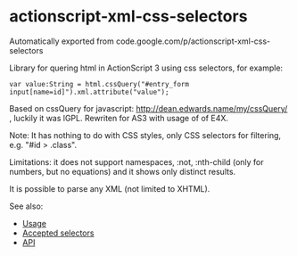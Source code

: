 # actionscript-xml-css-selectors
Automatically exported from code.google.com/p/actionscript-xml-css-selectors

Library for quering html in ActionScript 3 using css selectors, for example:

```
var value:String = html.cssQuery("#entry_form input[name=id]").xml.attribute("value");
```

Based on cssQuery for javascript: http://dean.edwards.name/my/cssQuery/ , luckily it was lGPL. Rewriten for AS3 with usage of of E4X.

Note: It has nothing to do with CSS styles, only CSS selectors for filtering, e.g. "#id > .class".

Limitations: it does not support namespaces, :not, :nth-child (only for numbers, but no equations) and it shows only distinct results.

It is possible to parse any XML (not limited to XHTML).

See also:

  * [Usage](../wiki/Usage.md)
  * [Accepted selectors](../wiki/AcceptedSelectors.md)
  * [API](../wiki/API.md)
